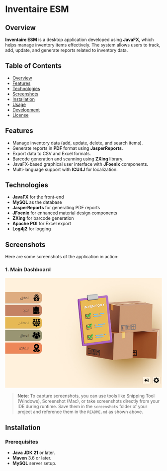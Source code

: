 # **Inventaire ESM**

## Overview
**Inventaire ESM** is a desktop application developed using **JavaFX**, which helps manage inventory items effectively. The system allows users to track, add, update, and generate reports related to inventory data.

## Table of Contents
- [Overview](#overview)
- [Features](#features)
- [Technologies](#technologies)
- [Screenshots](#screenshots)
- [Installation](#installation)
- [Usage](#usage)
- [Development](#development)
- [License](#license)

## Features
- Manage inventory data (add, update, delete, and search items).
- Generate reports in **PDF** format using **JasperReports**.
- Export data to CSV and Excel formats.
- Barcode generation and scanning using **ZXing** library.
- JavaFX-based graphical user interface with **JFoenix** components.
- Multi-language support with **ICU4J** for localization.

## Technologies
- **JavaFX** for the front-end
- **MySQL** as the database
- **JasperReports** for generating PDF reports
- **JFoenix** for enhanced material design components
- **ZXing** for barcode generation
- **Apache POI** for Excel export
- **Log4j2** for logging

## Screenshots
Here are some screenshots of the application in action:

### 1. **Main Dashboard**

![Main Dashboard](src\main\resources\com\marrok\inventaire_esm\screenshots\dashboard.png)



> **Note**: To capture screenshots, you can use tools like Snipping Tool (Windows), Screenshot (Mac), or take screenshots directly from your IDE during runtime. Save them in the `screenshots` folder of your project and reference them in the `README.md` as shown above.

## Installation

### Prerequisites
- **Java JDK 21** or later.
- **Maven** 3.6 or later.
- **MySQL** server setup.

